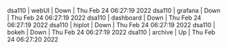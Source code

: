 dsa110 | webUI | Down | Thu Feb 24 06:27:19 2022
dsa110 | grafana | Down | Thu Feb 24 06:27:19 2022
dsa110 | dashboard | Down | Thu Feb 24 06:27:19 2022
dsa110 | hiplot | Down | Thu Feb 24 06:27:19 2022
dsa110 | bokeh | Down | Thu Feb 24 06:27:19 2022
dsa110 | archive | Up | Thu Feb 24 06:27:20 2022
